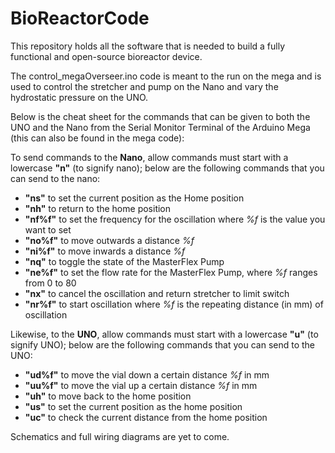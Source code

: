 # BioReactorCode

This repository holds all the software that is needed to build a fully functional and open-source bioreactor device.

The control_megaOverseer.ino code is meant to the run on the mega and is used to control the stretcher and pump on the Nano and vary the hydrostatic pressure on the UNO.

Below is the cheat sheet for the commands that can be given to both the UNO and the Nano from the Serial Monitor Terminal of the Arduino Mega (this can also be found in the mega code):

To send commands to the **Nano**, allow commands must start with a lowercase **"n"** (to signify nano); below are the following commands that you can send to the nano:

- **"ns"** to set the current position as the Home position
- **"nh"** to return to the home position
- **"nf%f"** to set the frequency for the oscillation where _%f_ is the value you want to set
- **"no%f"** to move outwards a distance _%f_
- **"ni%f"** to move inwards a distance _%f_
- **"nq"** to toggle the state of the MasterFlex Pump
- **"ne%f"** to set the flow rate for the MasterFlex Pump, where _%f_ ranges from 0 to 80
- **"nx"** to cancel the oscillation and return stretcher to limit switch
- **"nr%f"** to start oscillation where _%f_ is the repeating distance (in mm) of oscillation

Likewise, to the **UNO**, allow commands must start with a lowercase **"u"** (to signify UNO); below are the following commands that you can send to the UNO:

- **"ud%f"** to move the vial down a certain distance _%f_ in mm
- **"uu%f"** to move the vial up a certain distance _%f_ in mm
- **"uh"** to move back to the home position
- **"us"** to set the current position as the home position
- **"uc"** to check the current distance from the home position

Schematics and full wiring diagrams are yet to come.
